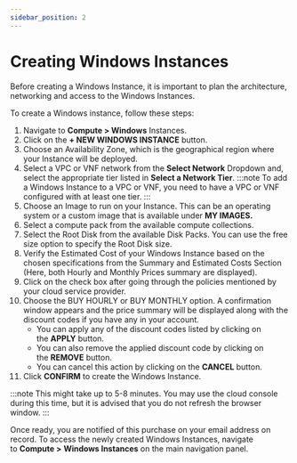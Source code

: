 ```yaml
---
sidebar_position: 2
---
```

# Creating Windows Instances

Before creating a Windows Instance, it is important to plan the architecture, networking and access to the Windows Instances. 

To create a Windows instance, follow these steps:

1. Navigate to **Compute > Windows** Instances.
2. Click on the **+ NEW WINDOWS INSTANCE** button.
3. Choose an Availability Zone, which is the geographical region where your Instance will be deployed. 
4. Select a VPC or VNF network from the **Select Network** Dropdown and, select the appropriate tier listed in **Select a Network Tier**.
	:::note
	To add a Windows Instance to a VPC or VNF, you need to have a VPC or VNF configured with at least one tier.
	:::
5. Choose an Image to run on your Instance. This can be an operating system or a custom image that is available under **MY IMAGES.**
6. Select a compute pack from the available compute collections.
7. Select the Root Disk from the available Disk Packs. You can use the free size option to specify the Root Disk size.
8. Verify the Estimated Cost of your Windows Instance based on the chosen specifications from the Summary and Estimated Costs Section (Here, both Hourly and Monthly Prices summary are displayed).
9. Click on the check box after going through the policies mentioned by your cloud service provider.
10. Choose the BUY HOURLY or BUY MONTHLY option. A confirmation window appears and the price summary will be displayed along with the discount codes if you have any in your account. 
    - You can apply any of the discount codes listed by clicking on the **APPLY** button. 
    - You can also remove the applied discount code by clicking on the **REMOVE** button. 
    - You can cancel this action by clicking on the **CANCEL** button.
11. Click **CONFIRM** to create the Windows Instance.

:::note 
This might take up to 5-8 minutes. You may use the cloud console during this time, but it is advised that you do not refresh the browser window.
:::

Once ready, you are notified of this purchase on your email address on record. To access the  newly created Windows Instances, navigate to **Compute >** **Windows Instances** on the main navigation panel.




